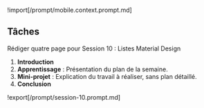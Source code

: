 !import[/prompt/mobile.context.prompt.md] 



## **Tâches**

Rédiger quatre page  pour  Session 10 : Listes Material Design 
1. **Introduction**  
2. **Apprentissage** : Présentation du plan de la semaine.  
3. **Mini-projet** : Explication du travail à réaliser, sans plan détaillé.  
4. **Conclusion**  

!export[/prompt/session-10.prompt.md]